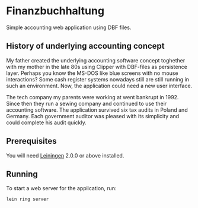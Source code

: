 # Finanzbuchhaltung

Simple accounting web application using DBF files.

## History of underlying accounting concept

My father created the underlying accounting software concept toghether with my mother in the late 80s using Clipper with DBF-files as persistence layer. Perhaps you know the MS-DOS like blue screens with no mouse interactions? Some cash register systems nowadays still are still running in such an environment. Now, the application could need a new user interface.

The tech company my parents were working at went bankrupt in 1992. Since then they run a sewing company and continued to use their accounting software. The application survived six tax audits in Poland and Germany. Each government auditor was pleased with its simplicity and could complete his audit quickly.

## Prerequisites

You will need [Leiningen][] 2.0.0 or above installed.

[leiningen]: https://github.com/technomancy/leiningen

## Running

To start a web server for the application, run:

    lein ring server
